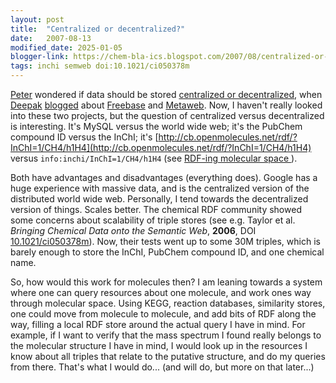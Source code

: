 ```yaml
---
layout: post
title:  "Centralized or decentralized?"
date:   2007-08-13
modified_date: 2025-01-05
blogger-link: https://chem-bla-ics.blogspot.com/2007/08/centralized-or-decentralized.html
tags: inchi semweb doi:10.1021/ci050378m
---
```


[Peter](http://wwmm.ch.cam.ac.uk/blogs/murrayrust/) wondered if data should be stored [centralized or decentralized](http://wwmm.ch.cam.ac.uk/blogs/murrayrust/?p=497),
when [Deepak](http://mndoci.com/blog/) [blogged](http://mndoci.com/blog/2007/08/12/freebase-at-scifoo/) about
[Freebase](http://freebase.com/) and [Metaweb](http://www.metaweb.com/). Now, I haven't really looked into these
two projects, but the question of centralized versus decentralized is interesting. It's MySQL versus the world
wide web; it's the PubChem compound ID versus the InChI; it's [http://cb.openmolecules.net/rdf/?InChI=1/CH4/h1H4](http://cb.openmolecules.net/rdf/?InChI=1/CH4/h1H4)
versus `info:inchi/InChI=1/CH4/h1H4` (see [RDF-ing molecular space <i class="fa-solid fa-recycle fa-xs"></i>](https://chem-bla-ics.linkedchemistry.info/2007/07/31/rdf-ing-molecular-space.html)).

Both have advantages and disadvantages (everything does). Google has a huge experience with massive data, and
is the centralized version of the distributed world wide web. Personally, I tend towards the decentralized
version of things. Scales better. The chemical RDF community showed some concerns about scalability of triple
stores (see e.g. Taylor et al. *Bringing Chemical Data onto the Semantic Web*, **2006**, DOI [10.1021/ci050378m](https://doi.org/10.1021/ci050378m)).
Now, their tests went up to some 30M triples, which is barely enough to store the InChI, PubChem compound ID, and one chemical name.

So, how would this work for molecules then? I am leaning towards a system where one can query resources about
one molecule, and work ones way through molecular space. Using KEGG, reaction databases, similarity stores,
one could move from molecule to molecule, and add bits of RDF along the way, filling a local RDF store around
the actual query I have in mind. For example, if I want to verify that the mass spectrum I found really belongs
to the molecular structure I have in mind, I would look up in the resources I know about all triples that
relate to the putative structure, and do my queries from there. That's what I would do... (and will do, but
more on that later...)
